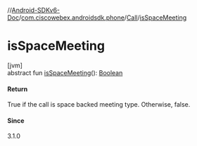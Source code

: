 //[Android-SDKv6-Doc](../../../index.md)/[com.ciscowebex.androidsdk.phone](../index.md)/[Call](index.md)/[isSpaceMeeting](is-space-meeting.md)

# isSpaceMeeting

[jvm]\
abstract fun [isSpaceMeeting](is-space-meeting.md)(): [Boolean](https://kotlinlang.org/api/latest/jvm/stdlib/kotlin/-boolean/index.html)

#### Return

True if the call is space backed meeting type. Otherwise, false.

#### Since

3.1.0
